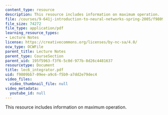 ```yaml
---
content_type: resource
description: This resource includes information on maximum operation.
file: /courses/9-641j-introduction-to-neural-networks-spring-2005/f9809bb709eea9c6f5b9a7dd2e79dec4_lec6_integrator.pdf
file_size: 74272
file_type: application/pdf
learning_resource_types:
- Lecture Notes
license: https://creativecommons.org/licenses/by-nc-sa/4.0/
ocw_type: OCWFile
parent_title: Lecture Notes
parent_type: CourseSection
parent_uid: 195f5963-f3f6-5c0d-977b-8d26c4481637
resourcetype: Document
title: lec6_integrator.pdf
uid: f9809bb7-09ee-a9c6-f5b9-a7dd2e79dec4
video_files:
  video_thumbnail_file: null
video_metadata:
  youtube_id: null
---
```

This resource includes information on maximum operation.